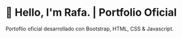 # 🚀 Hello, I'm Rafa. | Portfolio Oficial

Portoflio oficial desarrollado con Bootstrap, HTML, CSS & Javascript.